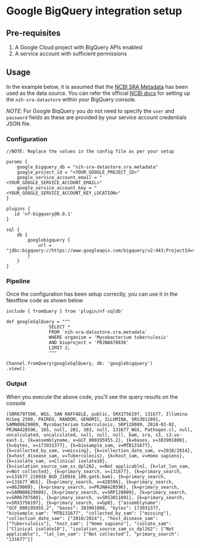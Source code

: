 # Google BigQuery integration setup

## Pre-requisites

1. A Google Cloud project with BigQuery APIs enabled
2. A service account with sufficient permissions

## Usage

In the example below, it is assumed that the [NCBI SRA Metadata](https://www.ncbi.nlm.nih.gov/sra/docs/sra-bigquery/) has been used as the data source. You can refer the official [NCBI docs](https://www.ncbi.nlm.nih.gov/sra/docs/sra-bigquery/) for setting up the `nih-sra-datastore` within your BigQuery console.

*NOTE*: For Google BiqQuery you do not need to specify the `user` and `password` fields as these are provided by your service account credentials JSON file.

### Configuration

```nextflow config
//NOTE: Replace the values in the config file as per your setup

params {
    google_bigquery_db = "nih-sra-datastore.sra.metadata"
    google_project_id = "<YOUR_GOOGLE_PROJECT_ID>"
    google_service_account_email = "<YOUR_GOOGLE_SERVICE_ACCOUNT_EMAIL>"
    google_service_account_key = "<YOUR_GOOGLE_SERVICE_ACCOUNT_KEY_LOCATION>"
}

plugins { 
   id 'nf-bigquery@0.0.1' 
} 

sql {
    db {
        googlebigquery {
            url = "jdbc:bigquery://https://www.googleapis.com/bigquery/v2:443;ProjectId=${params.google_project_id};OAuthType=0;OAuthServiceAcctEmail=${params.google_service_account_email};OAuthPvtKeyPath=${params.google_service_account_key};"
        }
    }
}
```

### Pipeline

Once the configuration has been setup correctly, you can use it in the Nextflow code as shown below

```nextflow
include { fromQuery } from 'plugin/nf-sqldb'

def googleSqlQuery = """
                SELECT *
                FROM `nih-sra-datastore.sra.metadata`
                WHERE organism = 'Mycobacterium tuberculosis'
                AND bioproject = 'PRJNA670836'
                LIMIT 2;
                """

Channel.fromQuery(googleSqlQuery, db: 'googlebigquery')
.view()

```

### Output

When you execute the above code, you'll see the query results on the console

```console
[SRR6797500, WGS, SAN RAFFAELE, public, SRX3756197, 131677, Illumina HiSeq 2500, PAIRED, RANDOM, GENOMIC, ILLUMINA, SRS3011891, SAMN08629009, Mycobacterium tuberculosis, SRP128089, 2018-03-02, PRJNA428596, 165, null, 201, 383, null, 131677_WGS, Pathogen.cl, null, uncalculated, uncalculated, null, null, null, bam, sra, s3, s3.us-east-1, {k=assemblyname, v=GCF_000195955.2}, {k=bases, v=383901808}, {k=bytes, v=173931377}, {k=biosample_sam, v=MTB131677}, {k=collected_by_sam, v=missing}, {k=collection_date_sam, v=2010/2014}, {k=host_disease_sam, v=Tuberculosis}, {k=host_sam, v=Homo sapiens}, {k=isolate_sam, v=Clinical isolate18}, {k=isolation_source_sam_ss_dpl262, v=Not applicable}, {k=lat_lon_sam, v=Not collected}, {k=primary_search, v=131677}, {k=primary_search, v=131677_210916_BGD_210916_100.gatk.bam}, {k=primary_search, v=131677_WGS}, {k=primary_search, v=428596}, {k=primary_search, v=8629009}, {k=primary_search, v=PRJNA428596}, {k=primary_search, v=SAMN08629009}, {k=primary_search, v=SRP128089}, {k=primary_search, v=SRR6797500}, {k=primary_search, v=SRS3011891}, {k=primary_search, v=SRX3756197}, {k=primary_search, v=bp0}, {"assemblyname": "GCF_000195955.2", "bases": 383901808, "bytes": 173931377, "biosample_sam": "MTB131677", "collected_by_sam": ["missing"], "collection_date_sam": ["2010/2014"], "host_disease_sam": ["Tuberculosis"], "host_sam": ["Homo sapiens"], "isolate_sam": ["Clinical isolate18"], "isolation_source_sam_ss_dpl262": ["Not applicable"], "lat_lon_sam": ["Not collected"], "primary_search": "131677"}]
```
